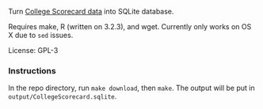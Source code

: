 Turn [College Scorecard data](https://collegescorecard.ed.gov/data/) into SQLite database.

Requires make, R (written on 3.2.3), and wget. Currently only works on OS X due to `sed` issues.

License: GPL-3

### Instructions

In the repo directory, run `make download`, then `make`. The output will be put in `output/CollegeScorecard.sqlite`.

